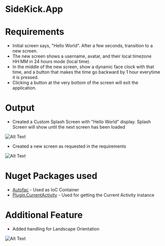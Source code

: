 # SideKick.App
# Requirements
- Initial screen says, "Hello World". After a few seconds, transition to a new screen.
- The new screen shows a username, avatar, and their local timezone HH:MM in 24 hours mode (local time).
- In the middle of the new screen, show a dynamic face clock with that time, and a button that makes the time go backward by 1 hour everytime it is pressed.
- Clicking a button at the very bottom of the screen will exit the application.

# Output
- Created a Custom Splash Screen with "Hello World" display. Splash Screen will show until the next screen has been loaded

![Alt Text](https://i.ibb.co/ZK5CXXd/Hello-world-splash.png)
- Created a new screen as requested in the requirements 

![Alt Text](https://i.ibb.co/7NJ6rxD/Portrait-Side-Kick.png)

# Nuget Packages used
- [Autofac](https://www.nuget.org/packages/Autofac/) - Used as IoC Container
- [Plugin.CurrentActivity](https://www.nuget.org/packages/Plugin.CurrentActivity/) - Used for getting the Current Activity instance

# Additional Feature
- Added handling for Landscape Orientation

![Alt Text](https://i.ibb.co/jf0d5Kp/Landscape-Side-Kick.png)
